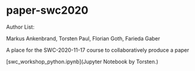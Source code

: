 # paper-swc2020

Author List:

Markus Ankenbrand, Torsten Paul, Florian Goth, Farieda Gaber

A place for the SWC-2020-11-17 course to collaboratively produce a paper

[swc_workshop_python.ipynb](Jupyter Notebook by Torsten.)

